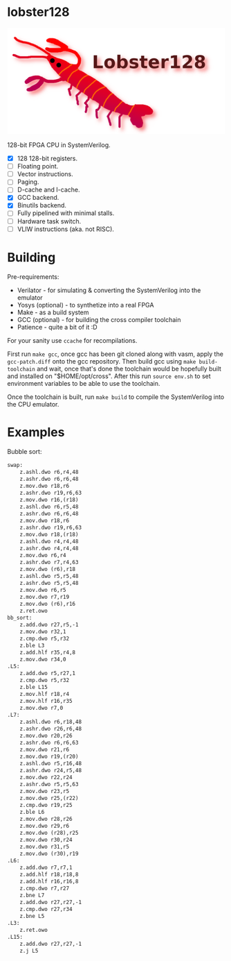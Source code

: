 # lobster128

![Title](https://raw.githubusercontent.com/lobster128/lobster128/master/lobster1.png)

128-bit FPGA CPU in SystemVerilog.

* [x] 128 128-bit registers.
* [ ] Floating point.
* [ ] Vector instructions.
* [ ] Paging.
* [ ] D-cache and I-cache.
* [x] GCC backend.
* [x] Binutils backend.
* [ ] Fully pipelined with minimal stalls.
* [ ] Hardware task switch.
* [ ] VLIW instructions (aka. not RISC).

# Building
Pre-requirements:
* Verilator - for simulating & converting the SystemVerilog into the emulator
* Yosys (optional) - to synthetize into a real FPGA
* Make - as a build system
* GCC (optional) - for building the cross compiler toolchain
* Patience - quite a bit of it :D

For your sanity use `ccache` for recompilations.

First run `make gcc`, once gcc has been git cloned along with vasm, apply the `gcc-patch.diff` onto the gcc repository.
Then build gcc using `make build-toolchain` and wait, once that's done the toolchain would be hopefully built and installed on "$HOME/opt/cross".
After this run `source env.sh` to set environment variables to be able to use the toolchain.

Once the toolchain is built, run `make build` to compile the SystemVerilog into the CPU emulator.

# Examples
Bubble sort:
```x86asm
swap:
	z.ashl.dwo r6,r4,48
	z.ashr.dwo r6,r6,48
	z.mov.dwo r18,r6
	z.ashr.dwo r19,r6,63
	z.mov.dwo r16,(r18)
	z.ashl.dwo r6,r5,48
	z.ashr.dwo r6,r6,48
	z.mov.dwo r18,r6
	z.ashr.dwo r19,r6,63
	z.mov.dwo r18,(r18)
	z.ashl.dwo r4,r4,48
	z.ashr.dwo r4,r4,48
	z.mov.dwo r6,r4
	z.ashr.dwo r7,r4,63
	z.mov.dwo (r6),r18
	z.ashl.dwo r5,r5,48
	z.ashr.dwo r5,r5,48
	z.mov.dwo r6,r5
	z.mov.dwo r7,r19
	z.mov.dwo (r6),r16
	z.ret.owo
bb_sort:
	z.add.dwo r27,r5,-1
	z.mov.dwo r32,1
	z.cmp.dwo r5,r32
	z.ble L3
	z.add.hlf r35,r4,8
	z.mov.dwo r34,0
.L5:
	z.add.dwo r5,r27,1
	z.cmp.dwo r5,r32
	z.ble L15
	z.mov.hlf r18,r4
	z.mov.hlf r16,r35
	z.mov.dwo r7,0
.L7:
	z.ashl.dwo r6,r18,48
	z.ashr.dwo r26,r6,48
	z.mov.dwo r20,r26
	z.ashr.dwo r6,r6,63
	z.mov.dwo r21,r6
	z.mov.dwo r19,(r20)
	z.ashl.dwo r5,r16,48
	z.ashr.dwo r24,r5,48
	z.mov.dwo r22,r24
	z.ashr.dwo r5,r5,63
	z.mov.dwo r23,r5
	z.mov.dwo r25,(r22)
	z.cmp.dwo r19,r25
	z.ble L6
	z.mov.dwo r28,r26
	z.mov.dwo r29,r6
	z.mov.dwo (r28),r25
	z.mov.dwo r30,r24
	z.mov.dwo r31,r5
	z.mov.dwo (r30),r19
.L6:
	z.add.dwo r7,r7,1
	z.add.hlf r18,r18,8
	z.add.hlf r16,r16,8
	z.cmp.dwo r7,r27
	z.bne L7
	z.add.dwo r27,r27,-1
	z.cmp.dwo r27,r34
	z.bne L5
.L3:
	z.ret.owo
.L15:
	z.add.dwo r27,r27,-1
	z.j L5
```
